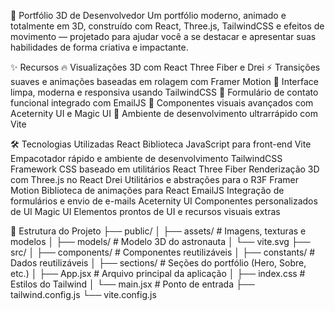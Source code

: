 🚀 Portfólio 3D de Desenvolvedor
Um portfólio moderno, animado e totalmente em 3D, construído com React, Three.js, TailwindCSS e efeitos de movimento — projetado para ajudar você a se destacar e apresentar suas habilidades de forma criativa e impactante.

✨ Recursos
🔥 Visualizações 3D com React Three Fiber e Drei
⚡ Transições suaves e animações baseadas em rolagem com Framer Motion
🎨 Interface limpa, moderna e responsiva usando TailwindCSS
💌 Formulário de contato funcional integrado com EmailJS
🧱 Componentes visuais avançados com Aceternity UI e Magic UI
🚀 Ambiente de desenvolvimento ultrarrápido com Vite

🛠 Tecnologias Utilizadas
React
Biblioteca JavaScript para front-end
Vite
Empacotador rápido e ambiente de desenvolvimento
TailwindCSS
Framework CSS baseado em utilitários
React Three Fiber
Renderização 3D com Three.js no React
Drei
Utilitários e abstrações para o R3F
Framer Motion
Biblioteca de animações para React
EmailJS
Integração de formulários e envio de e-mails
Aceternity UI
Componentes personalizados de UI
Magic UI
Elementos prontos de UI e recursos visuais extras

📁 Estrutura do Projeto
├── public/
│   ├── assets/             # Imagens, texturas e modelos
│   ├── models/             # Modelo 3D do astronauta
│   └── vite.svg
├── src/
│   ├── components/         # Componentes reutilizáveis
│   ├── constants/          # Dados reutilizáveis
│   ├── sections/           # Seções do portfólio (Hero, Sobre, etc.)
│   ├── App.jsx             # Arquivo principal da aplicação
│   ├── index.css           # Estilos do Tailwind
│   └── main.jsx            # Ponto de entrada
├── tailwind.config.js
└── vite.config.js

